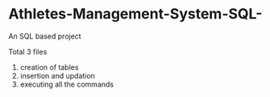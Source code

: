 # Athletes-Management-System-SQL-
An SQL based project

Total 3 files

1. creation of tables
2. insertion and updation
3. executing all the commands

